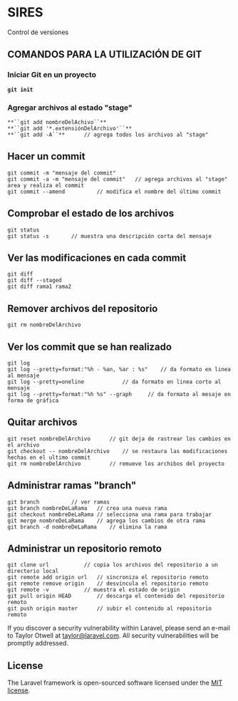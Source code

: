 # SIRES
Control de versiones 

## COMANDOS PARA LA UTILIZACIÓN DE GIT


### Iniciar Git en un proyecto
**``git init``**

### Agregar archivos al estado "stage"
	**``git add nombreDelAchivo``**
	**``git add '*.extensiónDelArchivo'``**
	**``git add -A``**		// agrega todos los archivos al "stage"

## Hacer un commit
	git commit -m "mensaje del commit"
	git commit -a -m "mensaje del commit"	// agrega archivos al "stage" area y realiza el commit
	git commit --amend			// modifica el nombre del último commit 

## Comprobar el estado de los archivos 
	git status
	git status -s		// muestra una descripción corta del mensaje

## Ver las modificaciones en cada commit
	git diff
	git diff --staged
	git diff rama1 rama2

## Remover archivos del repositorio 
	git rm nombreDelArchivo

## Ver los commit que se han realizado 
	git log
	git log --pretty=format:"%h - %an, %ar : %s"	// da formato en linea al mensaje
	git log --pretty=oneline			// da formato en linea corto al mensaje
	git log --pretty=format:"%h %s" --graph		// da formato al mesaje en forma de gráfica

## Quitar archivos 
	git reset nombreDelArchivo		// git deja de rastrear los cambios en el archivo
	git checkout -- nombreDelArchivo	// se restaura las modificaciones hechas en el ultimo commit
	git rm nombreDelArchivo			// remueve los archibos del proyecto

## Administrar ramas "branch"
	git branch			// ver ramas
	git branch nombreDeLaRama	// crea una nueva rama
	git checkout nombreDeLaRama	// selecciona una rama para trabajar
	git merge nombreDeLaRama	// agrega los cambios de otra rama
	git branch -d nombreDeLaRama	// elimina la rama


## Administrar un repositorio remoto
	git clone url			// copia los archivos del repositorio a un directorio local
	git remote add origin url	// sincroniza el repositorio remoto
	git remote remove origin	// desvincula el repositorio remoto
	git remote -v 			// muestra el estado de origin
	git pull origin HEAD		// descarga el contenido del repositorio remoto
	git push origin master		// subir el contenido al repositorio remoto

If you discover a security vulnerability within Laravel, please send an e-mail to Taylor Otwell at taylor@laravel.com. All security vulnerabilities will be promptly addressed.

## License

The Laravel framework is open-sourced software licensed under the [MIT license](http://opensource.org/licenses/MIT).
